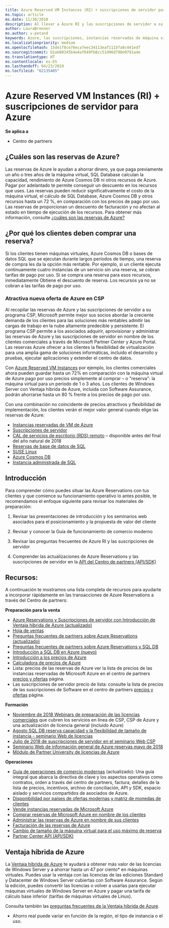 ```yaml
---
title: Azure Reserved VM Instances (RI) + suscripciones de servidor para Azure | Centro de partners
ms.topic: article
ms.date: 11/30/2018
description: Al llevar a Azure RI y las suscripciones de servidor a su programa CSP, estamos habilitando mejor a nuestros partners para que aborden la creciente demanda de clientes de rápido crecimiento para soluciones más rentables a fin de admitir cargas de trabajo de nube altamente predecibles y persistentes. El programa CSP permite a los partners adquirir, aprovisionar y administrar Azure RI y suscripciones de servidor en nombre de los clientes comerciales a través del Centro de partners de Microsoft y Azure Portal.
author: LauraBrenner
ms.author: v-petand
keywords: Azure, las suscripciones, instancias reservadas de máquina virtual, la reserva,
ms.localizationpriority: medium
ms.openlocfilehash: 15de1f8ce78eca7eec34113eaf1115fa8c441edf
ms.sourcegitcommit: b1ab80345b4e4af649fb8cc51d96d798e0791ade
ms.translationtype: HT
ms.contentlocale: es-ES
ms.lasthandoff: 04/23/2019
ms.locfileid: "62135405"
---
```

<!-- Mike Aasen wrote and owns this topic -->

# <a name="azure-reserved-vm-instances-ri--server-subscriptions-for-azure"></a>Azure Reserved VM Instances (RI) + suscripciones de servidor para Azure

**Se aplica a**

- Centro de partners
 
## <a name="what-are-azure-reservations"></a>¿Cuáles son las reservas de Azure?

Las reservas de Azure le ayudan a ahorrar dinero, ya que paga previamente un año o tres años de la máquina virtual, SQL Database calculan la capacidad, rendimiento de Azure Cosmos DB ni otros recursos de Azure. Pagar por adelantado te permite conseguir un descuento en los recursos que uses. Las reservas pueden reducir significativamente el costo de la máquina virtual, el cálculo de SQL Database, Azure Cosmos DB y otros recursos hasta un 72 %, en comparación con los precios de pago por uso. Las reservas de proporcionan un descuento de facturación y no afectan al estado en tiempo de ejecución de los recursos. Para obtener más información, consulte [¿cuáles son las reservas de Azure?](https://docs.microsoft.com/azure/billing/billing-save-compute-costs-reservations)

## <a name="why-should-customers-buy-a-reservation"></a>¿Por qué los clientes deben comprar una reserva?

Si los clientes tienen máquinas virtuales, Azure Cosmos DB o bases de datos SQL que se ejecutan durante largos períodos de tiempo, una reserva de compra les da la opción más rentable. Por ejemplo, si un cliente ejecuta continuamente cuatro instancias de un servicio sin una reserva, se cobran tarifas de pago por uso. Si se compra una reserva para esos recursos, inmediatamente Obtiene el descuento de reserva. Los recursos ya no se cobran a las tarifas de pago por uso.

 
### <a name="compelling-new-azure-offer-in-csp"></a>Atractiva nueva oferta de Azure en CSP 

Al recopilar las reservas de Azure y las suscripciones de servidor a su programa CSP, Microsoft permite mejor sus socios abordar la creciente demanda de los clientes para las soluciones más rentables admitir las cargas de trabajo en la nube altamente predecible y persistente. El programa CSP permite a los asociados adquirir, aprovisionar y administrar las reservas de Azure y las suscripciones de servidor en nombre de los clientes comerciales a través de Microsoft Partner Center y Azure Portal. Las reservas Azure ofrecer a los clientes la flexibilidad de virtualización para una amplia gama de soluciones informáticas, incluido el desarrollo y pruebas, ejecutar aplicaciones y extender el centro de datos. 

Con [Azure Reserved VM Instances](https://azure.microsoft.com/en-us/pricing/reserved-vm-instances/) por ejemplo, los clientes comerciales ahora pueden guardar hasta un 72% en comparación con la máquina virtual de Azure pago por uso precios simplemente al comprar – o "reserva": la máquina virtual para un período de 1 o 3 años. Los clientes de Windows Server con Ventaja híbrida de Azure, incluida con Software Assurance, podrán ahorrarse hasta un 80 % frente a los precios de pago por uso. 

Con una combinación no coincidente de precios atractivos y flexibilidad de implementación, los clientes verán el mejor valor general cuando elige las reservas de Azure: 

- [Instancias reservadas de VM de Azure](https://docs.microsoft.com/azure/virtual-machines/windows/prepay-reserved-vm-instances)
- [Suscripciones de servidor](https://www.microsoft.com/en-us/Licensing/news/windows-sql-server-through-csp) 
- [CAL de servicios de escritorio (RDS) remoto](https://cloudblogs.microsoft.com/windowsserver/2018/10/03/remote-desktop-services-2019-generally-available-with-windows-server-2019/) – disponible antes del final del año natural de 2018
- [Reservas de base de datos de SQL](https://docs.microsoft.com/azure/sql-database/sql-database-reserved-capacity)
- [SUSE Linux](https://docs.microsoft.com/azure/virtual-machines/linux/prepay-suse-software-charges)
- [Azure Cosmos DB](https://docs.microsoft.com/azure/cosmos-db/cosmos-db-reserved-capacity)
- [Instancia administrada de SQL](https://docs.microsoft.com/azure/sql-database/sql-database-managed-instance)

## <a name="getting-started"></a>Introducción

Para comprender cómo puedes situar las Azure Reservations con tus clientes y que comience su funcionamiento operativo lo antes posible, te recomendamos el enfoque siguiente para revisar los materiales de preparación:

1.  Revisar las presentaciones de introducción y los seminarios web asociados para el posicionamiento y la propuesta de valor del cliente

2.  Revisar y conocer la Guía de funcionamiento de comercio moderno

5.  Revisar las preguntas frecuentes de Azure RI y las suscripciones de servidor

6.  Comprender las actualizaciones de Azure Reservations y las suscripciones de servidor en la [API del Centro de partners (API/SDK)](https://docs.microsoft.com/en-us/partner-center/develop/purchase-azure-reserved-vm-instances)

## <a name="resources"></a>Recursos: 

A continuación te mostramos una lista completa de recursos para ayudarte a incorporar rápidamente en las transacciones de Azure Reservations a través del Centro de partners: 

**Preparación para la venta**

- [Azure Reservations y Suscripciones de servidor con Introducción de Ventaja híbrida de Azure (actualizado)](https://assetsprod.microsoft.com/Azure-reservations-and-server-subscriptions-with-azure-hybrid-benefit.pptx)
- [Hoja de ventas](https://assetsprod.microsoft.com/mpn/Azure-RI-Sales-Sheet-CSP.pdf)
- [Preguntas frecuentes de partners sobre Azure Reservations (actualizado)](https://assetsprod.microsoft.com/Partner-faq-for-azure-reservations.docx)
- [Preguntas frecuentes de partners sobre Azure Reservations y SQL DB](https://assetsprod.microsoft.com/Partner-faq-for-azure-reservations-sql-db.docx)
- [Introducción a SQL DB en Azure (nuevo)](https://assetsprod.microsoft.com/Sql-db-in-azure-overview.pptx)
- [Introducción a los precios de Azure](https://azure.microsoft.com/pricing/#explore-cost)
- [Calculadora de precios de Azure](https://azure.microsoft.com/pricing/calculator/)
- Lista: precios de las reservas de Azure ver la lista de precios de las instancias reservadas de Microsoft Azure en el centro de partners [precios y ofertas](https://assetsprod.microsoft.com/modern-offers-country-currency-availability.xlsx) página.
- Las suscripciones de servidor precio de lista: consulte la lista de precios de las suscripciones de Software en el centro de partners [precios y ofertas](https://assetsprod.microsoft.com/modern-offers-country-currency-availability.xlsx) página.

**Formación**

- [Noviembre de 2018 Webinars de preparación de las licencias comerciales](https://na01.safelinks.protection.outlook.com/?url=https%3A%2F%2Fcommercial-licensing.eventbuilder.com%2F%3Flandingpageid%3DV0Bx6L&data=02%7C01%7Cv-oumaki%40microsoft.com%7C96e24687952242e1ff0c08d62ada13f3%7C72f988bf86f141af91ab2d7cd011db47%7C1%7C0%7C636743513471330495&sdata=DjPAKnW%2BpVekRS3Zngy2uwAkTpU4z1O%2Fh56NuTOmCzM%3D&reserved=0) que cubren los servicios en línea de CSP, CSP de Azure y una actualización de licencia general (incluido Azure)
- [Agosto SQL DB reserva capacidad y la flexibilidad de tamaño de instancia - seminario Web de licencias](https://commercial-licensing.eventbuilder.com/view?eventid=d0t9g4)
- [Julio de 2018 de suscripciones de servidor en el seminario Web CSP](https://commercial-licensing.eventbuilder.com/Server_Subscriptions_in_CSP_P2_July)
- [Seminario Web de información general de Azure reservas mayo de 2018](https://commercial-licensing.eventbuilder.com/Reserved_Instances_in_CSP_May_Option_1)
- [Módulo de Partner University de licencias de Azure](https://aka.ms/azure_partner_licensing)

**Operaciones**

- [Guía de operaciones de comercio modernas](https://assetsprod.microsoft.com/mpn/Partner-Center-Modern-Commerce-Operating-Guide.docx) (actualizado):  Una guía integral que abarca la directiva de clave y los aspectos operativos como contratos, orden a través del centro de partners, factura, detalles de la lista de precios, incentivos, archivo de conciliación, API y SDK, espacio aislado y servicios compartidos de asociados de Azure.
- [Disponibilidad por países de ofertas modernas y matriz de monedas de clientes](https://assetsprod.microsoft.com/modern-offers-country-currency-availability.xlsx)
- [Vende instancias reservadas de Microsoft Azure](https://go.microsoft.com/fwlink/?linkid=872806)
- [Comprar reservas de Microsoft Azure en nombre de los clientes](https://go.microsoft.com/fwlink/?linkid=872807)
- [Administrar las reservas de Azure en nombre de sus clientes](https://go.microsoft.com/fwlink/?linkid=872808)
- [Facturación de las reservas de Azure](https://go.microsoft.com/fwlink/?linkid=872809)
- [Cambio de tamaño de la máquina virtual para el uso máximo de reserva](https://go.microsoft.com/fwlink/?linkid=872810)
- [Partner Center API (API/SDK)](https://docs.microsoft.com/en-us/partner-center/develop/purchase-azure-reserved-vm-instances)

## <a name="azure-hybrid-benefit"></a>Ventaja híbrida de Azure

La [Ventaja híbrida de Azure](https://azure.microsoft.com/pricing/hybrid-benefit) te ayudará a obtener más valor de las licencias de Windows Server y a ahorrar hasta un 47 por ciento* en máquinas virtuales. Puedes usar la ventaja con las licencias de las ediciones Standard y Datacenter de Windows Server cubiertas con Software Assurance. Según la edición, puedes convertir las licencias o volver a usarlas para ejecutar máquinas virtuales de Windows Server en Azure y pagar una tarifa de cálculo base inferior (tarifas de máquinas virtuales de Linux).

Consulta también las [preguntas frecuentes de la Ventaja híbrida de Azure](https://azure.microsoft.com/en-us/pricing/hybrid-benefit/faq/).

* Ahorro real puede variar en función de la región, el tipo de instancia o el uso.